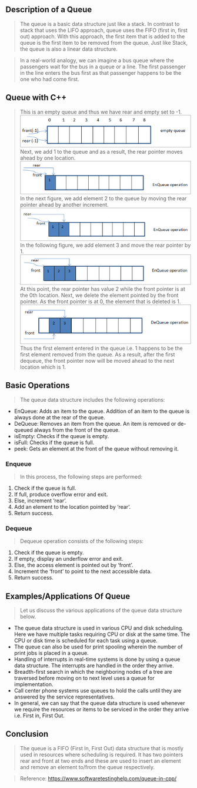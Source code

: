 ## Description of a Queue

> The queue is a basic data structure just like a stack. In contrast to stack that uses the LIFO approach, queue uses the FIFO (first in, first out) approach. With this approach, the first item that is added to the queue is the first item to be removed from the queue. Just like Stack, the queue is also a linear data structure.

> In a real-world analogy, we can imagine a bus queue where the passengers wait for the bus in a queue or a line. The first passenger in the line enters the bus first as that passenger happens to be the one who had come first.

## Queue with C++

> This is an empty queue and thus we have rear and empty set to -1.
![](ExamplePics/example1.jpg)
> Next, we add 1 to the queue and as a result, the rear pointer moves ahead by one location.
![](ExamplePics/example2.jpg)
> In the next figure, we add element 2 to the queue by moving the rear pointer ahead by another increment.
![](ExamplePics/example3.jpg)
> In the following figure, we add element 3 and move the rear pointer by 1.
![](ExamplePics/example4.jpg)
> At this point, the rear pointer has value 2 while the front pointer is at the 0th location. Next, we delete the element pointed by the front pointer. As the front pointer is at 0, the element that is deleted is 1.
![](ExamplePics/example5.jpg)
> Thus the first element entered in the queue i.e. 1 happens to be the first element removed from the queue. As a result, after the first dequeue, the front pointer now will be moved ahead to the next location which is 1.

## Basic Operations

> The queue data structure includes the following operations:

* EnQueue: Adds an item to the queue. Addition of an item to the queue is always done at the rear of the queue.
* DeQueue: Removes an item from the queue. An item is removed or de-queued always from the front of the queue.
* isEmpty: Checks if the queue is empty.
* isFull: Checks if the queue is full.
* peek: Gets an element at the front of the queue without removing it.

### Enqueue
> In this process, the following steps are performed:

1. Check if the queue is full.
2. If full, produce overflow error and exit.
3. Else, increment ‘rear’.
4. Add an element to the location pointed by ‘rear’.
5. Return success.

### Dequeue
> Dequeue operation consists of the following steps:

1. Check if the queue is empty.
2. If empty, display an underflow error and exit.
3. Else, the access element is pointed out by ‘front’.
4. Increment the ‘front’ to point to the next accessible data.
5. Return success.

## Examples/Applications Of Queue

> Let us discuss the various applications of the queue data structure below.

* The queue data structure is used in various CPU and disk scheduling. Here we have multiple tasks requiring CPU or disk at the same time. The CPU or disk time is scheduled for each task using a queue.
* The queue can also be used for print spooling wherein the number of print jobs is placed in a queue.
* Handling of interrupts in real-time systems is done by using a queue data structure. The interrupts are handled in the order they arrive.
* Breadth-first search in which the neighboring nodes of a tree are traversed before moving on to next level uses a queue for implementation.
* Call center phone systems use queues to hold the calls until they are answered by the service representatives.
* In general, we can say that the queue data structure is used whenever we require the resources or items to be serviced in the order they arrive i.e. First in, First Out.

## Conclusion

> The queue is a FIFO (First In, First Out) data structure that is mostly used in resources where scheduling is required. It has two pointers rear and front at two ends and these are used to insert an element and remove an element to/from the queue respectively.

> Reference: https://www.softwaretestinghelp.com/queue-in-cpp/